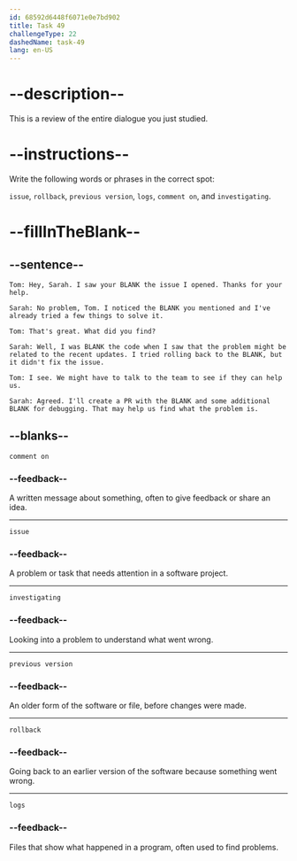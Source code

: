 ```yaml
---
id: 68592d6448f6071e0e7bd902
title: Task 49
challengeType: 22
dashedName: task-49
lang: en-US
---
```


<!-- REVIEW -->

# --description--

This is a review of the entire dialogue you just studied.

# --instructions--

Write the following words or phrases in the correct spot:

`issue`, `rollback`, `previous version`, `logs`, `comment on`, and `investigating`.

# --fillInTheBlank--

## --sentence--

`Tom: Hey, Sarah. I saw your BLANK the issue I opened. Thanks for your help.`

`Sarah: No problem, Tom. I noticed the BLANK you mentioned and I've already tried a few things to solve it.`

`Tom: That's great. What did you find?`

`Sarah: Well, I was BLANK the code when I saw that the problem might be related to the recent updates. I tried rolling back to the BLANK, but it didn't fix the issue.`

`Tom: I see. We might have to talk to the team to see if they can help us.`

`Sarah: Agreed. I'll create a PR with the BLANK and some additional BLANK for debugging. That may help us find what the problem is.`

## --blanks--

`comment on`

### --feedback--

A written message about something, often to give feedback or share an idea.

---

`issue`

### --feedback--

A problem or task that needs attention in a software project.

---

`investigating`

### --feedback--

Looking into a problem to understand what went wrong.

---

`previous version`

### --feedback--

An older form of the software or file, before changes were made.

---

`rollback`

### --feedback--

Going back to an earlier version of the software because something went wrong.

---

`logs`

### --feedback--

Files that show what happened in a program, often used to find problems.
